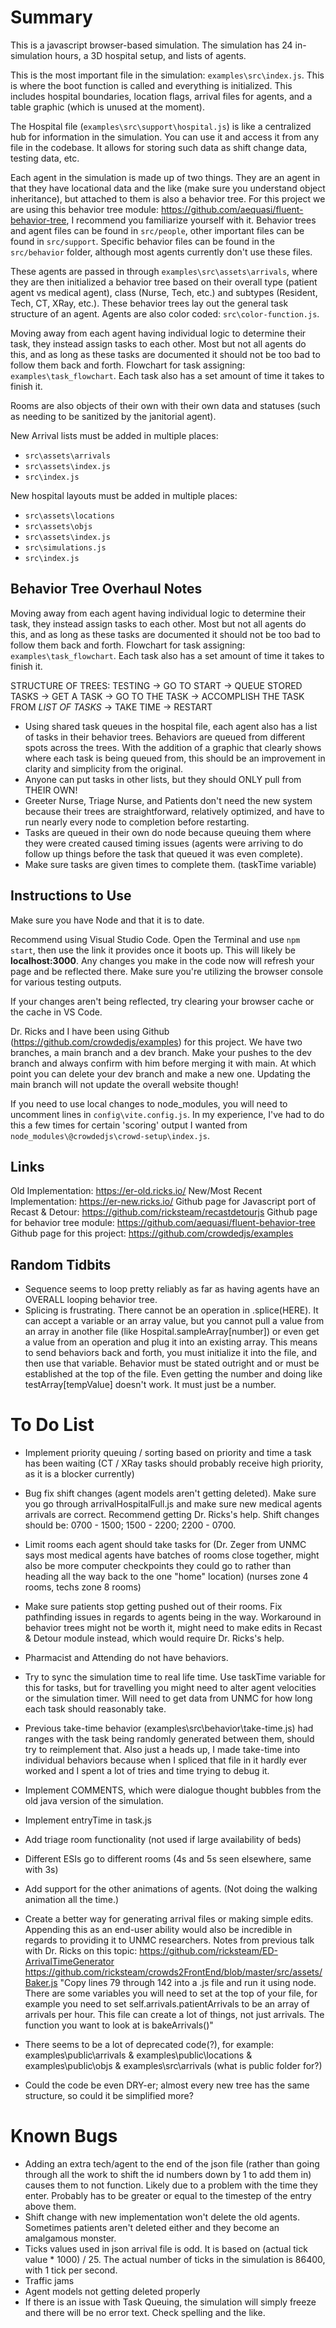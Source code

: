 # Summary
This is a javascript browser-based simulation. The simulation has 24 in-simulation hours, a 3D hospital setup, and lists of agents.

This is the most important file in the simulation: `examples\src\index.js`. This is where the boot function is called and everything is initialized. This includes hospital boundaries, location flags, arrival files for agents, and a table graphic (which is unused at the moment).

The Hospital file (`examples\src\support\hospital.js`) is like a centralized hub for information in the simulation. You can use it and access it from any file in the codebase. It allows for storing such data as shift change data, testing data, etc.

Each agent in the simulation is made up of two things. They are an agent in that they have locational data and the like (make sure you understand object inheritance), but attached to them is also a behavior tree. For this project we are using this behavior tree module: https://github.com/aequasi/fluent-behavior-tree, I recommend you familiarize yourself with it. Behavior trees and agent files can be found in `src/people`, other important files can be found in `src/support`. Specific behavior files can be found in the `src/behavior` folder, although most agents currently don't use these files.

These agents are passed in through `examples\src\assets\arrivals`, where they are then initialized a behavior tree based on their overall type (patient agent vs medical agent), class (Nurse, Tech, etc.) and subtypes (Resident, Tech, CT, XRay, etc.). These behavior trees lay out the general task structure of an agent. Agents are also color coded: `src\color-function.js`.

Moving away from each agent having individual logic to determine their task, they instead assign tasks to each other. Most but not all agents do this, and as long as these tasks are documented it should not be too bad to follow them back and forth. Flowchart for task assigning: `examples\task_flowchart`. Each task also has a set amount of time it takes to finish it.

Rooms are also objects of their own with their own data and statuses (such as needing to be sanitized by the janitorial agent).

New Arrival lists must be added in multiple places:
- `src\assets\arrivals`
- `src\assets\index.js`
- `src\index.js`

New hospital layouts must be added in multiple places: 
- `src\assets\locations`
- `src\assets\objs`
- `src\assets\index.js`
- `src\simulations.js`
- `src\index.js`

## Behavior Tree Overhaul Notes
Moving away from each agent having individual logic to determine their task, they instead assign tasks to each other. Most but not all agents do this, and as long as these tasks are documented it should not be too bad to follow them back and forth. Flowchart for task assigning: `examples\task_flowchart`. Each task also has a set amount of time it takes to finish it.

STRUCTURE OF TREES: TESTING -> GO TO START -> QUEUE STORED TASKS -> GET A TASK -> GO TO THE TASK -> ACCOMPLISH THE TASK FROM *LIST OF TASKS* -> TAKE TIME -> RESTART

- Using shared task queues in the hospital file, each agent also has a list of tasks in their behavior trees. Behaviors are queued from different spots across the trees. With the addition of a graphic that clearly shows where each task is being queued from, this should be an improvement in clarity and simplicity from the original.
- Anyone can put tasks in other lists, but they should ONLY pull from THEIR OWN!
- Greeter Nurse, Triage Nurse, and Patients don't need the new system because their trees are straightforward, relatively optimized, and have to run nearly every node to completion before restarting.
- Tasks are queued in their own do node because queuing them where they were created caused timing issues (agents were arriving to do follow up things before the task that queued it was even complete).
- Make sure tasks are given times to complete them. (taskTime variable)

## Instructions to Use
Make sure you have Node and that it is to date.

Recommend using Visual Studio Code. Open the Terminal and use `npm start`, then use the link it provides once it boots up. This will likely be **localhost:3000**. Any changes you make in the code now will refresh your page and be reflected there. Make sure you're utilizing the browser console for various testing outputs. 

If your changes aren't being reflected, try clearing your browser cache or the cache in VS Code.

Dr. Ricks and I have been using Github (https://github.com/crowdedjs/examples) for this project. We have two branches, a main branch and a dev branch. Make your pushes to the dev branch and always confirm with him before merging it with main. At which point you can delete your dev branch and make a new one. Updating the main branch will not update the overall website though!

If you need to use local changes to node_modules, you will need to uncomment lines in `config\vite.config.js`. In my experience, I've had to do this a few times for certain 'scoring' output I wanted from `node_modules\@crowdedjs\crowd-setup\index.js`.

## Links
Old Implementation: https://er-old.ricks.io/
New/Most Recent Implementation: https://er-new.ricks.io/
Github page for Javascript port of Recast & Detour: https://github.com/ricksteam/recastdetourjs
Github page for behavior tree module: https://github.com/aequasi/fluent-behavior-tree
Github page for this project: https://github.com/crowdedjs/examples

## Random Tidbits
- Sequence seems to loop pretty reliably as far as having agents have an OVERALL looping behavior tree.
- Splicing is frustrating. There cannot be an operation in .splice(HERE). It can accept a variable or an array value, but you cannot pull a value from an array in another file (like Hospital.sampleArray[number]) or even get a value from an operation and plug it into an existing array. This means to send behaviors back and forth, you must initialize it into the file, and then use that variable. Behavior must be stated outright and or must be established at the top of the file. Even getting the number and doing like testArray[tempValue] doesn't work. It must just be a number.


# To Do List
- Implement priority queuing / sorting based on priority and time a task has been waiting (CT / XRay tasks should probably receive high priority, as it is a blocker currently)
- Bug fix shift changes (agent models aren't getting deleted). Make sure you go through arrivalHospitalFull.js and make sure new medical agents arrivals are correct. Recommend getting Dr. Ricks's help. Shift changes should be: 0700 - 1500; 1500 - 2200; 2200 - 0700.
- Limit rooms each agent should take tasks for (Dr. Zeger from UNMC says most medical agents have batches of rooms close together, might also be more computer checkpoints they could go to rather than heading all the way back to the one "home" location) (nurses zone 4 rooms, techs zone 8 rooms)
- Make sure patients stop getting pushed out of their rooms. Fix pathfinding issues in regards to agents being in the way. Workaround in behavior trees might not be worth it, might need to make edits in Recast & Detour module instead, which would require Dr. Ricks's help.
- Pharmacist and Attending do not have behaviors.
- Try to sync the simulation time to real life time. Use taskTime variable for this for tasks, but for travelling you might need to alter agent velocities or the simulation timer. Will need to get data from UNMC for how long each task should reasonably take.
- Previous take-time behavior (examples\src\behavior\take-time.js) had ranges with the task being randomly generated between them, should try to reimplement that. Also just a heads up, I made take-time into individual behaviors because when I spliced that file in it hardly ever worked and I spent a lot of tries and time trying to debug it.
- Implement COMMENTS, which were dialogue thought bubbles from the old java version of the simulation.
- Implement entryTime in task.js
- Add triage room functionality (not used if large availability of beds)
- Different ESIs go to different rooms (4s and 5s seen elsewhere, same with 3s)
- Add support for the other animations of agents. (Not doing the walking animation all the time.)
- Create a better way for generating arrival files or making simple edits. Appending this as an end-user ability would also be incredible in regards to providing it to UNMC researchers. Notes from previous talk with Dr. Ricks on this topic:
    https://github.com/ricksteam/ED-ArrivalTimeGenerator
    https://github.com/ricksteam/crowds2FrontEnd/blob/master/src/assets/Baker.js
    "Copy lines 79 through 142 into a .js file and run it using node. There are some variables you will need to set at the top of your file, for example you need to set self.arrivals.patientArrivals to be an array of arrivals per hour. This file can create a lot of things, not just arrivals. The function you want to look at is bakeArrivals()"

- There seems to be a lot of deprecated code(?), for example: examples\public\arrivals & examples\public\locations & examples\public\objs & examples\src\arrivals (what is public folder for?)
- Could the code be even DRY-er; almost every new tree has the same structure, so could it be simplified more?


# Known Bugs
- Adding an extra tech/agent to the end of the json file (rather than going through all the work to shift the id numbers down by 1 to add them in) causes them to not function. Likely due to a problem with the time they enter. Probably has to be greater or equal to the timestep of the entry above them.
- Shift change with new implementation won't delete the old agents. Sometimes patients aren't deleted either and they become an amalgamous monster.
- Ticks values used in json arrival file is odd. It is based on (actual tick value * 1000) / 25. The actual number of ticks in the simulation is 86400, with 1 tick per second.
- Traffic jams
- Agent models not getting deleted properly
- If there is an issue with Task Queuing, the simulation will simply freeze and there will be no error text. Check spelling and the like.
